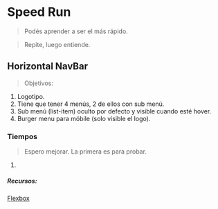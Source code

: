 # Speed Run

> Podés aprender a ser el más rápido.

> Repite, luego entiende.

## Horizontal NavBar

> Objetivos:

1. Logotipo.
2. Tiene que tener 4 menús, 2 de ellos con sub menú.
3. Sub menú (list-item) oculto por defecto y visible cuando esté hover.
4. Burger menu para móbile (solo visible el logo).

### Tiempos

> Espero mejorar. La primera es para probar.

1. 



##### Recursos:

[Flexbox](https://css-tricks.com/snippets/css/a-guide-to-flexbox/)

